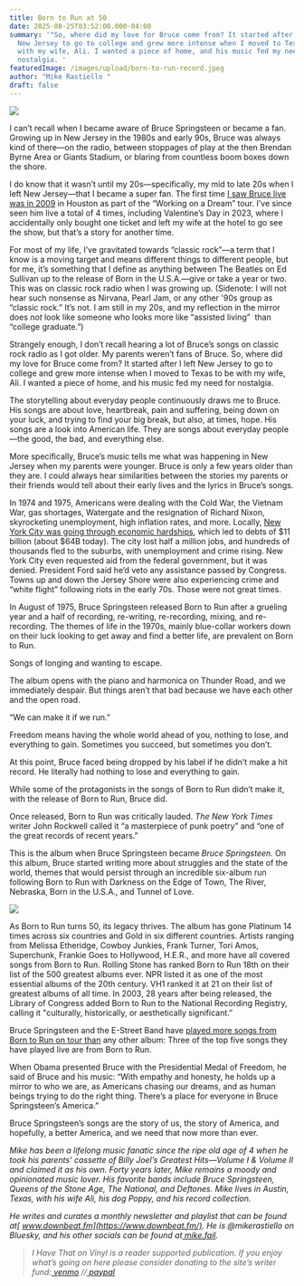 ```yaml
---
title: Born to Run at 50
date: 2025-08-25T03:52:00.000-04:00
summary: '"So, where did my love for Bruce come from? It started after I left
  New Jersey to go to college and grew more intense when I moved to Texas to be
  with my wife, Ali. I wanted a piece of home, and his music fed my need for
  nostalgia. '
featuredImage: /images/upload/born-to-run-record.jpeg
author: "Mike Rastiello "
draft: false
---
```

![](/images/upload/born-to-run-record.jpeg)

I can’t recall when I became aware of Bruce Springsteen or became a fan. Growing up in New Jersey in the 1980s and early 90s, Bruce was always kind of there—on the radio, between stoppages of play at the then Brendan Byrne Area or Giants Stadium, or blaring from countless boom boxes down the shore.

I do know that it wasn’t until my 20s—specifically, my mid to late 20s when I left New Jersey—that I became a super fan. The first time [I saw Bruce live was in 2009](https://www.setlist.fm/setlist/bruce-springsteen/2009/toyota-center-houston-tx-53d63759.html) in Houston as part of the “Working on a Dream” tour. I’ve since seen him live a total of 4 times, including Valentine’s Day in 2023, where I accidentally only bought one ticket and left my wife at the hotel to go see the show, but that’s a story for another time.

For most of my life, I’ve gravitated towards “classic rock”—a term that I know is a moving target and means different things to different people, but for me, it’s something that I define as anything between The Beatles on Ed Sullivan up to the release of Born in the U.S.A.—give or take a year or two. This was on classic rock radio when I was growing up. (Sidenote: I will not hear such nonsense as Nirvana, Pearl Jam, or any other '90s group as “classic rock.” It’s not. I am still in my 20s, and my reflection in the mirror does *not* look like someone who looks more like “assisted living”  than “college graduate.”)

Strangely enough, I don’t recall hearing a lot of Bruce’s songs on classic rock radio as I got older. My parents weren’t fans of Bruce. So, where did my love for Bruce come from? It started after I left New Jersey to go to college and grew more intense when I moved to Texas to be with my wife, Ali. I wanted a piece of home, and his music fed my need for nostalgia. 

The storytelling about everyday people continuously draws me to Bruce. His songs are about love, heartbreak, pain and suffering, being down on your luck, and trying to find your big break, but also, at times, hope. His songs are a look into American life. They are songs about everyday people—the good, the bad, and everything else.

More specifically, Bruce’s music tells me what was happening in New Jersey when my parents were younger. Bruce is only a few years older than they are. I could always hear similarities between the stories my parents or their friends would tell about their early lives and the lyrics in Bruce’s songs.

In 1974 and 1975, Americans were dealing with the Cold War, the Vietnam War, gas shortages, Watergate and the resignation of Richard Nixon, skyrocketing unemployment, high inflation rates, and more. Locally, [New York City was going through economic hardships](https://en.wikipedia.org/wiki/History_of_New_York_City_(1946%E2%80%931977)#Fiscal_crisis_of_1975), which led to debts of $11 billion (about $64B today). The city lost half a million jobs, and hundreds of thousands fled to the suburbs, with unemployment and crime rising. New York City even requested aid from the federal government, but it was denied. President Ford said he’d veto any assistance passed by Congress. Towns up and down the Jersey Shore were also experiencing crime and “white flight” following riots in the early 70s. Those were not great times.

In August of 1975, Bruce Springsteen released Born to Run after a grueling year and a half of recording, re-writing, re-recording, mixing, and re-recording. The themes of life in the 1970s, mainly blue-collar workers down on their luck looking to get away and find a better life, are prevalent on Born to Run.

Songs of longing and wanting to escape. 

The album opens with the piano and harmonica on Thunder Road, and we immediately despair. But things aren’t that bad because we have each other and the open road.

“We can make it if we run.”

Freedom means having the whole world ahead of you, nothing to lose, and everything to gain. Sometimes you succeed, but sometimes you don’t.

At this point, Bruce faced being dropped by his label if he didn’t make a hit record. He literally had nothing to lose and everything to gain.

While some of the protagonists in the songs of Born to Run didn’t make it, with the release of Born to Run, Bruce did.

Once released, Born to Run was critically lauded. *The New York Times* writer John Rockwell called it “a masterpiece of punk poetry” and “one of the great records of recent years.”

This is the album when Bruce Springsteen became *Bruce Springsteen*. On this album, Bruce started writing more about struggles and the state of the world, themes that would persist through an incredible six-album run following Born to Run with Darkness on the Edge of Town, The River, Nebraska, Born in the U.S.A., and Tunnel of Love.

![](/images/upload/springsteen-live.jpeg)

As Born to Run turns 50, its legacy thrives. The album has gone Platinum 14 times across six countries and Gold in six different countries. Artists ranging from Melissa Etheridge, Cowboy Junkies, Frank Turner, Tori Amos, Superchunk, Frankie Goes to Hollywood, H.E.R., and more have all covered songs from Born to Run. Rolling Stone has ranked Born to Run 18th on their list of the 500 greatest albums ever. NPR listed it as one of the most essential albums of the 20th century. VH1 ranked it at 21 on their list of greatest albums of all time. In 2003, 28 years after being released, the Library of Congress added Born to Run to the National Recording Registry, calling it "culturally, historically, or aesthetically significant.”

Bruce Springsteen and the E-Street Band have [played more songs from Born to Run on tour than](https://www.setlist.fm/stats/bruce-springsteen-2bd6dcce.html) any other album: Three of the top five songs they have played live are from Born to Run.

When Obama presented Bruce with the Presidential Medal of Freedom, he said of Bruce and his music: “With empathy and honesty, he holds up a mirror to who we are, as Americans chasing our dreams, and as human beings trying to do the right thing. There’s a place for everyone in Bruce Springsteen’s America.”

Bruce Springsteen’s songs are the story of us, the story of America, and hopefully, a better America, and we need that now more than ever.

*Mike has been a lifelong music fanatic since the ripe old age of 4 when he took his parents’ cassette of Billy Joel’s Greatest Hits—Volume I & Volume II and claimed it as his own. Forty years later, Mike remains a moody and opinionated music lover. His favorite bands include Bruce Springsteen, Queens of the Stone Age, The National, and Deftones. Mike lives in Austin, Texas, with his wife Ali, his dog Poppy, and his record collection.*

*He writes and curates a monthly newsletter and playlist that can be found at[ www.downbeat.fm](https://www.downbeat.fm/). He is @mikerastiello on Bluesky, and his other socials can be found at[ mike.fail](https://mike.fail/).*



> *I Have That on Vinyl is a reader supported publication. If you enjoy what’s going on here please consider donating to the site’s writer fund:[ venmo](https://account.venmo.com/u/Michele-Catalano2659) //[ paypal](https://www.paypal.com/paypalme/goingitaloneny?country.x=US&locale.x=en_US)*
